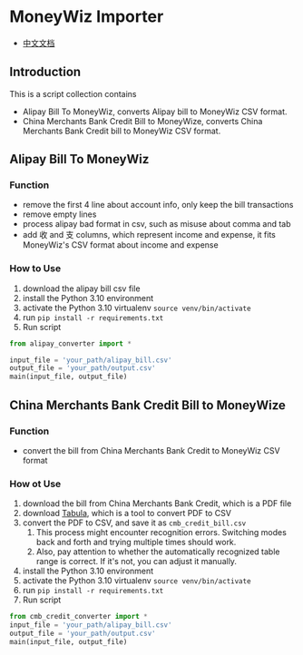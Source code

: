# MoneyWiz Importer
- [中文文档](https://github.com/lxy1992/alipay_moneywiz_importer/blob/master/README_CN.md)

## Introduction
This is a script collection contains 
- Alipay Bill To MoneyWiz, converts Alipay bill to MoneyWiz CSV format.
- China Merchants Bank Credit Bill to MoneyWize, converts China Merchants Bank Credit bill to MoneyWiz CSV format.

## Alipay Bill To MoneyWiz
### Function
- remove the first 4 line about account info, only keep the bill transactions
- remove empty lines
- process alipay bad format in csv, such as misuse about comma and tab
- add 收 and 支 columns, which represent income and expense, it fits MoneyWiz's CSV format about income and expense

### How to Use
1. download the alipay bill csv file
2. install the Python 3.10 environment
3. activate the Python 3.10 virtualenv ```source venv/bin/activate```
4. run
```pip install -r requirements.txt```
5. Run script

```python
from alipay_converter import *

input_file = 'your_path/alipay_bill.csv'
output_file = 'your_path/output.csv'
main(input_file, output_file)
```

## China Merchants Bank Credit Bill to MoneyWize
### Function
- convert the bill from China Merchants Bank Credit to MoneyWiz CSV format

### How ot Use
1. download the bill from China Merchants Bank Credit, which is a PDF file
2. download [Tabula](https://tabula.technology/), which is a tool to convert PDF to CSV
3. convert the PDF to CSV, and save it as ```cmb_credit_bill.csv```
   1. This process might encounter recognition errors. Switching modes back and forth and trying multiple times should work.
   2. Also, pay attention to whether the automatically recognized table range is correct. If it's not, you can adjust it manually.
4. install the Python 3.10 environment
5. activate the Python 3.10 virtualenv ```source venv/bin/activate```
6. run
```pip install -r requirements.txt```
7. Run script

```python
from cmb_credit_converter import *
input_file = 'your_path/alipay_bill.csv'
output_file = 'your_path/output.csv'
main(input_file, output_file)
```

